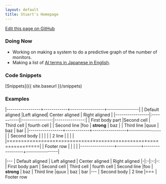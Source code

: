 ```yaml
---
layout: default
title: Stuart's Homepage
---
```

[Edit this page on GitHub](https://github.com/stuartcw/homepage/edit/master/index.md)

### Doing Now
* Working on making a system to do a predictive graph of the number of monitors.
* Making a list of [AI terms in Japanese in English](https://github.com/87zero/Japanese-Vocab-For-Machine-Learning-And-AI).

### Code Snippets

[Snippets]({{ site.baseurl }}/snippets)


### Examples

|-----------------+------------+-----------------+----------------|
| Default aligned |Left aligned| Center aligned  | Right aligned  |
|-----------------|:-----------|:---------------:|---------------:|
| First body part |Second cell | Third cell      | fourth cell    |
| Second line     |foo         | **strong**      | baz            |
| Third line      |quux        | baz             | bar            |
|-----------------+------------+-----------------+----------------|
| Second body     |            |                 |                |
| 2 line          |            |                 |                |
|=================+============+=================+================|
| Footer row      |            |                 |                |
|-----------------+------------+-----------------+----------------|


|---
| Default aligned | Left aligned | Center aligned | Right aligned
|-|:-|:-:|-:
| First body part | Second cell | Third cell | fourth cell
| Second line |foo | **strong** | baz
| Third line |quux | baz | bar
|---
| Second body
| 2 line
|===
| Footer row

